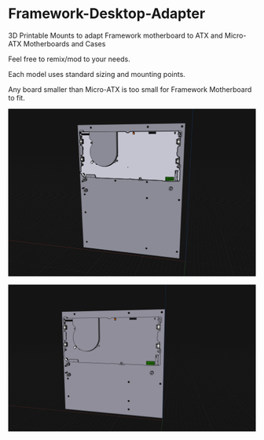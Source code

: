 # Framework-Desktop-Adapter

3D Printable Mounts to adapt Framework motherboard to ATX and Micro-ATX Motherboards and Cases

Feel free to remix/mod to your needs. 

Each model uses standard sizing and mounting points. 

Any board smaller than Micro-ATX is too small for Framework Motherboard to fit. 

![ATX](https://github.com/whatthefilament/Framework-Desktop-Adapter/blob/main/ATX/ATX.png)

![Micro-ATX](https://github.com/whatthefilament/Framework-Desktop-Adapter/blob/main/Micro-ATX/Micro-ATX.png)
